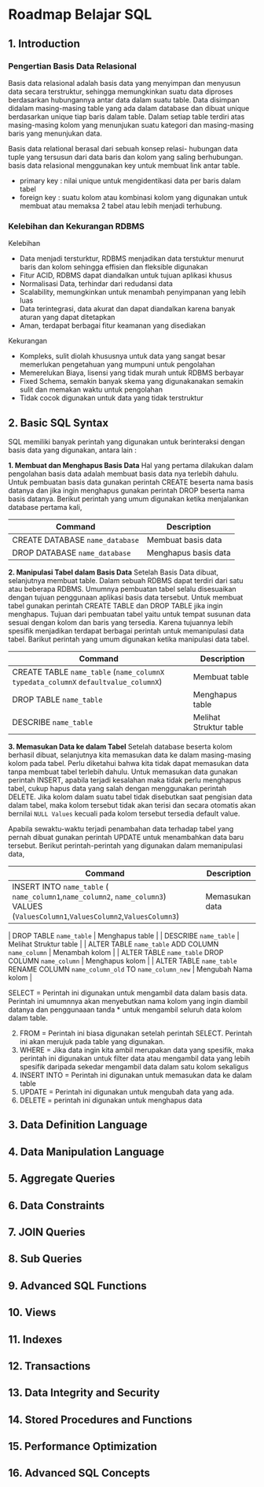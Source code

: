 # Roadmap Belajar SQL 

## 1. Introduction

### Pengertian Basis Data Relasional 
Basis data relasional adalah basis data yang menyimpan dan menyusun data secara terstruktur, sehingga memungkinkan suatu data 
diproses berdasarkan hubungannya antar data dalam suatu table. Data disimpan didalam masing-masing table yang ada dalam database 
dan dibuat unique berdasarkan unique tiap baris dalam table. Dalam setiap table terdiri atas masing-masing kolom yang menunjukan 
suatu kategori dan masing-masing baris yang menunjukan data. 

Basis data relational berasal dari sebuah konsep relasi- hubungan data tuple yang tersusun dari data baris dan kolom yang saling 
berhubungan. basis data relasional menggunakan key untuk membuat link antar table. 
- primary key : nilai unique untuk mengidentikasi data per baris dalam tabel
- foreign key : suatu kolom atau kombinasi kolom yang digunakan untuk membuat atau memaksa 2 tabel atau lebih menjadi terhubung.

### Kelebihan dan Kekurangan RDBMS
Kelebihan
+ Data menjadi tersturktur, RDBMS menjadikan data terstuktur menurut baris dan kolom sehingga effisien dan fleksible digunakan
+ Fitur ACID, RDBMS dapat diandalkan untuk tujuan aplikasi khusus
+ Normalisasi Data, terhindar dari redudansi data 
+ Scalability, memungkinkan untuk menambah penyimpanan yang lebih luas
+ Data terintegrasi, data akurat dan dapat diandalkan karena banyak aturan yang dapat ditetapkan
+ Aman, terdapat berbagai fitur keamanan yang disediakan

Kekurangan
- Kompleks, sulit diolah khususnya untuk data yang sangat besar memerlukan pengetahuan yang mumpuni untuk pengolahan
- Memerelukan Biaya, lisensi yang tidak murah untuk RDBMS berbayar
- Fixed Schema, semakin banyak skema yang digunakanakan semakin sulit dan memakan waktu untuk pengolahan
- Tidak cocok digunakan untuk data yang tidak terstruktur

## 2. Basic SQL Syntax
SQL memiliki banyak perintah yang digunakan untuk berinteraksi dengan basis data yang digunakan, antara lain :

**1. Membuat dan Menghapus Basis Data**
Hal yang pertama dilakukan dalam pengolahan basis data adalah membuat basis data nya terlebih dahulu. Untuk pembuatan basis data gunakan perintah CREATE beserta nama basis datanya dan jika ingin menghapus gunakan perintah DROP beserta nama basis datanya. Berikut perintah yang umum digunakan ketika menjalankan database pertama kali,

<div align="center">
  
| Command | Description |
| --- | --- |
| CREATE DATABASE `name_database` | Membuat basis data  |
| DROP DATABASE `name_database` | Menghapus basis data |

</div>

**2. Manipulasi Tabel dalam Basis Data**
Setelah Basis Data dibuat, selanjutnya membuat table. Dalam sebuah RDBMS dapat terdiri dari satu atau beberapa RDBMS. Umumnya pembuatan tabel selalu disesuaikan dengan tujuan penggunaan aplikasi basis data tersebut. Untuk membuat tabel gunakan perintah CREATE TABLE dan DROP TABLE jika ingin menghapus. Tujuan dari pembuatan tabel yaitu untuk tempat susunan data sesuai dengan kolom dan baris yang tersedia. Karena tujuannya lebih spesifik menjadikan terdapat berbagai perintah untuk memanipulasi data tabel. Barikut perintah yang umum digunakan ketika manipulasi data tabel.

<div align="center">
  
| Command | Description |
| --- | --- |
| CREATE TABLE `name_table` (`name_columnX` `typedata_columnX` `defaultvalue_columnX`) | Membuat table  |
| DROP TABLE `name_table` | Menghapus table |
| DESCRIBE  `name_table` | Melihat Struktur table |

</div>

**3. Memasukan Data ke dalam Tabel** 
Setelah database beserta kolom berhasil dibuat, selanjutnya kita memasukan data ke dalam masing-masing kolom pada tabel. Perlu diketahui bahwa kita tidak dapat memasukan data tanpa membuat tabel terlebih dahulu. Untuk memasukan data gunakan perintah INSERT, apabila terjadi kesalahan maka tidak perlu menghapus tabel, cukup hapus data yang salah dengan menggunakan perintah DELETE. Jika kolom dalam suatu tabel tidak disebutkan saat pengisian data dalam tabel, maka kolom tersebut tidak akan terisi dan secara otomatis akan bernilai `NULL Values` kecuali pada kolom tersebut tersedia default value. 

Apabila sewaktu-waktu terjadi penambahan data terhadap tabel yang pernah dibuat gunakan perintah UPDATE untuk menambahkan data baru tersebut. Berikut perintah-perintah yang digunakan dalam memanipulasi data,

<div align="center">
  
| Command | Description |
| --- | --- |
| INSERT INTO `name_table` ( `name_column1`,`name_column2`, `name_column3`) VALUES (`ValuesColumn1`,`ValuesColumn2`,`ValuesColumn3`)| Memasukan data |

</div>

| DROP TABLE `name_table` | Menghapus table |
| DESCRIBE  `name_table` | Melihat Struktur table |
| ALTER TABLE  `name_table` ADD COLUMN `name_column` | Menambah kolom |
| ALTER TABLE  `name_table` DROP COLUMN `name_column` | Menghapus kolom |
| ALTER TABLE  `name_table` RENAME COLUMN `name_column_old` TO `name_column_new`  | Mengubah Nama kolom |















SELECT = Perintah ini digunakan untuk mengambil data dalam basis data. Perintah ini umumnnya akan menyebutkan nama kolom yang 
ingin diambil datanya  dan penggunaaan tanda * untuk mengambil seluruh data kolom dalam table. 

2. FROM = Perintah ini biasa digunakan setelah perintah SELECT. Perintah ini akan merujuk pada table yang digunakan.
3. WHERE = Jika data ingin kita ambil merupakan data yang spesifik, maka perintah ini digunakan untuk filter data atau mengambil 
data yang lebih spesifik daripada sekedar mengambil data dalam satu kolom sekaligus
4. INSERT INTO = Perintah ini digunakan untuk memasukan data ke dalam table
5. UPDATE = Perintah ini digunakan untuk mengubah data yang ada. 
6. DELETE = perintah ini digunakan untuk menghapus data 


## 3. Data Definition Language
## 4. Data Manipulation Language
## 5. Aggregate Queries
## 6. Data Constraints
## 7. JOIN Queries
## 8. Sub Queries
## 9. Advanced SQL Functions
## 10. Views
## 11. Indexes
## 12. Transactions
## 13. Data Integrity and Security
## 14. Stored Procedures and Functions
## 15. Performance Optimization
## 16. Advanced SQL Concepts

